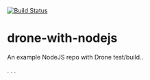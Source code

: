 
[![Build Status](https://cloud.drone.io/api/badges/prmawyer/drone-with-nodejs/status.svg)](https://cloud.drone.io/prmawyer/drone-with-nodejs)

# drone-with-nodejs
An example NodeJS repo with Drone test/build..

.
.
.

